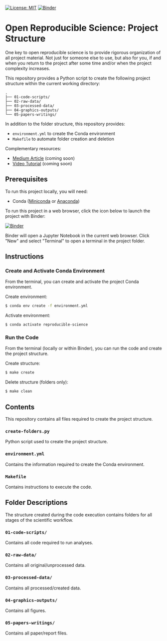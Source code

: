 [![License: MIT](https://img.shields.io/badge/License-MIT-yellow.svg)](https://opensource.org/licenses/MIT)
[![Binder](https://mybinder.org/badge_logo.svg)](https://mybinder.org/v2/gh/calekochenour/project-structure/main)

# Open Reproducible Science: Project Structure

One key to open reproducible science is to provide rigorous organization of all project material. Not just for someone else to use, but also for you, if and when you return to the project after some time and/or when the project complexity increases.

This repository provides a Python script to create the following project structure within the current working directory:

```
.
├── 01-code-scripts/
├── 02-raw-data/
├── 03-processed-data/
├── 04-graphics-outputs/
└── 05-papers-writings/
```

In addition to the folder structure, this repository provides:

* `environment.yml` to create the Conda environment
* `Makefile` to automate folder creation and deletion

Complementary resources:

* [Medium Article]() (coming soon)
* [Video Tutorial]() (coming soon)

## Prerequisites

To run this project locally, you will need:

* Conda ([Miniconda](https://docs.conda.io/en/latest/miniconda.html) or [Anaconda](https://docs.anaconda.com/anaconda/install/))

To run this project in a web browser, click the icon below to launch the project with Binder:

[![Binder](https://mybinder.org/badge_logo.svg)](https://mybinder.org/v2/gh/calekochenour/project-structure/main)

Binder will open a Jupyter Notebook in the current web browser. Click "New" and select "Terminal" to open a terminal in the project folder.

## Instructions

### Create and Activate Conda Environment

From the terminal, you can create and activate the project Conda environment.

Create environment:

```bash
$ conda env create -f environment.yml
```

Activate environment:

```bash
$ conda activate reproducible-science
```

### Run the Code

From the terminal (locally or within Binder), you can run the code and create the project structure.

Create structure:

```bash
$ make create
```

Delete structure (folders only):
```bash
$ make clean
```

## Contents

This repository contains all files required to create the project structure.

### `create-folders.py`

Python script used to create the project structure.

### `environment.yml`

Contains the information required to create the Conda environment.

### `Makefile`

Contains instructions to execute the code.

## Folder Descriptions

The structure created during the code execution contains folders for all stages of the scientific workflow.

### `01-code-scripts/`

Contains all code required to run analyses.

### `02-raw-data/`

Contains all original/unprocessed data.

### `03-processed-data/`

Contains all processed/created data.

### `04-graphics-outputs/`

Contains all figures.

### `05-papers-writings/`

Contains all paper/report files.
